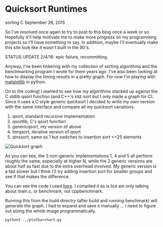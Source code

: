 # Quicksort Runtimes
sorting C
September 26, 2015

So I've resolved once again to try to post to this blog once
a week or so.  Hopefully it'll help motivate me to make more
progress on my programming projects so I'll have something
to say.  In addition, maybe I'll eventually make this site
look like it wasn't built in the 90's.

STATUS UPDATE 2/4/16: epic failure, recommitting.

Anyway, I've been tinkering with my collection of sorting algorithms
and the benchmarking program I wrote for them years ago.  I've
also been looking at how to display the timing results in a pretty
graph.  For now I'm playing with [matplotlib](http://matplotlib.org) in python.

On to the coding!  I wanted to see how my algorithms stacked up against
the C stdlib qsort function (and C++'s std::sort but I only made a graph
for C).  Since it uses a C style generic quicksort I decided to write
my own version with the same interface and compare all my quicksort
variations.

1. qsort, standard recursive implementation
2. qsortlib, C's qsort function
3. genericqsort, my version of above
4. iterqsort, iterative version of qsort
5. qinssort, same as 1 but switches to insertion sort <=25 elements



![Quicksort graph](http://www.robertwinkler.com/blog/quicksort_times.png)

As you can see, the 3 non-generic implementations 1, 4 and 5 all
perform roughly the same, especially at higher N, while the 2
generic versions are about half as fast due to the extra overhead
involved.  My generic version is a tad slower but I think I'll try
adding insertion sort for smaller groups and see if that makes the
difference.

You can see the code I used [here](https://github.com/rswinkle/sorting/commit/8c8c1f2d980dfe069b0dcc2350ca0ecb4b0f46ac).
I compiled it as is but am only talking about main.c, or benchmark, not cppbenchmark.

Running this from the build directry (after build and running benchmark)
will generate the graph.  I had to expand and save it manually ...
I need to figure out sizing the whole image programmatically.
```
python3 ../plotbarchart.py
```


